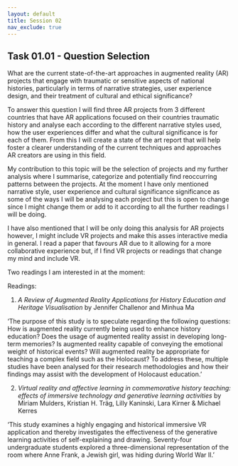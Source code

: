```yaml
---
layout: default
title: Session 02
nav_exclude: true
---
```

## **Task 01.01 - Question Selection**

What are the current state-of-the-art approaches in augmented reality (AR) projects that engage with traumatic or sensitive aspects of national histories, particularly in terms of narrative strategies, user experience design, and their treatment of cultural and ethical significance?

To answer this question I will find three AR projects from 3 different countries that have AR applications focused on their countries traumatic history and analyse each according to the different narrative styles used, how the user experiences differ and what the cultural significance is for each of them. From this I will create a state of the art report that will help foster a clearer understanding of the current techniques and approaches AR creators are using in this field. 

My contribution to this topic will be the selection of projects and my further analysis where I summarise, categorize and potentially find reoccurring patterns between the projects. At the moment I have only mentioned narrative style, user experience and cultural significance significance as some of the ways I will be analysing each project but this is open to change since I might change them or add to it according to all the further readings I will be doing. 

I have also mentioned that I will be only doing this analysis for AR projects however, I might include VR projects and make this asses interactive media in general. I read a paper that favours AR due to it allowing for a more collaborative experience but, if I find VR projects or readings that change my mind and include VR.

Two readings I am interested in at the moment:

Readings: 

1. *A Review of Augmented Reality Applications for History Education and Heritage Visualisation* by Jennifer Challenor and Minhua Ma

‘The purpose of this study is to speculate regarding the following questions: How is augmented reality currently being used to enhance history education? Does the usage of augmented reality assist in developing long-term memories? Is augmented reality capable of conveying the emotional weight of historical events? Will augmented reality be appropriate for teaching a complex field such as the Holocaust? To address these, multiple studies have been analysed for their research methodologies and how their findings may assist with the development of
Holocaust education.’

2. *Virtual reality and affective learning in commemorative history teaching: effects of immersive technology and generative learning activities* by Miriam Mulders, Kristian H. Träg, Lilly Kaninski, Lara Kirner & Michael Kerres

‘This study examines a highly engaging and historical immersive VR application and thereby investigates the effectiveness of the generative learning activities of self-explaining and drawing. Seventy-four undergraduate students explored a three-dimensional representation of the room where Anne Frank, a Jewish girl, was hiding during World War II.’